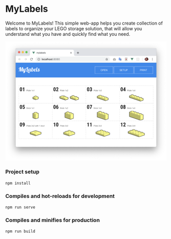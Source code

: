 # MyLabels
Welcome to MyLabels! This simple web-app helps you create collection of labels to organize your LEGO storage solution, that will allow you understand what you have and quickly find what you need.

![screenshot](/screenshot.png)

### Project setup
```
npm install
```

### Compiles and hot-reloads for development
```
npm run serve
```

### Compiles and minifies for production
```
npm run build
```
